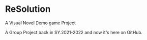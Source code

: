 # ReSolution
A Visual Novel Demo game Project

A Group Project back in SY.2021-2022 and now it's here on GitHub.

